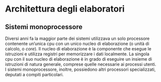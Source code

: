 # Architettura degli elaboratori

## Sistemi monoprocessore
Diversi anni fa la maggior parte dei sistemi utilizzava un solo processore contenente un’unica cpu con un unico nucleo di elaborazione (o unità di calcolo, o _core_). Il nucleo di elaborazione è la componente che esegue le istruzioni e utilizza registri per memorizzare i dati localmente. 
La singola cpu con il suo nucleo di elaborazione è in grado di eseguire un insieme di istruzioni di natura generale, comprese quelle necessarie ai processi utenti. 
I sistemi monoprocessore, inoltre, possiedono altri processori specializzati, deputati a compiti particolari.

